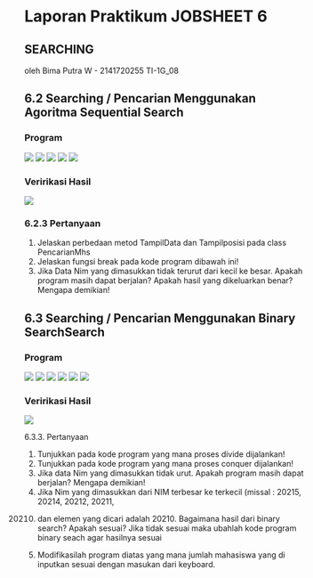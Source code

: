# Laporan Praktikum JOBSHEET 6
## SEARCHING
oleh Bima Putra W - 2141720255
TI-1G_08

## 6.2 Searching / Pencarian Menggunakan Agoritma Sequential Search
### Program
<img src = "pro1,1.jpg">
<img src = "pro1,2.jpg">
<img src = "pro1,3.jpg">
<img src = "pro1,4.jpg">
<img src = "pro1,5.jpg">

### Veririkasi Hasil
<img src = "hsl1.jpg">

### 6.2.3 Pertanyaan 
1. Jelaskan perbedaan metod TampilData dan Tampilposisi pada class PencarianMhs
2. Jelaskan fungsi break pada kode program dibawah ini! 
3. Jika Data Nim yang dimasukkan tidak terurut dari kecil ke besar. Apakah program masih dapat 
berjalan? Apakah hasil yang dikeluarkan benar? Mengapa demikian!

## 6.3 Searching / Pencarian Menggunakan Binary SearchSearch
### Program
<img src = "pro2,1.jpg">
<img src = "pro2,2.jpg">
<img src = "pro2,3.jpg">
<img src = "pro2,4.jpg">
<img src = "pro2,5.jpg">
<img src = "pro2,6.jpg">

### Veririkasi Hasil
<img src = "hsl2.jpg">

6.3.3. Pertanyaan
1. Tunjukkan pada kode program yang mana proses divide dijalankan!
2. Tunjukkan pada kode program yang mana proses conquer dijalankan!
3. Jika data Nim yang dimasukkan tidak urut. Apakah program masih dapat berjalan? Mengapa 
demikian!
4. Jika Nim yang dimasukkan dari NIM terbesar ke terkecil (missal : 20215, 20214, 20212, 20211, 
20210) dan elemen yang dicari adalah 20210. Bagaimana hasil dari binary search? Apakah 
sesuai? Jika tidak sesuai maka ubahlah kode program binary seach agar hasilnya sesuai
5. Modifikasilah program diatas yang mana jumlah mahasiswa yang di inputkan sesuai dengan 
masukan dari keyboard.